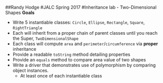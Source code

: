 ##Randy Hodge
#JALC Spring 2017
#Inheritance lab - Two-Dimensional Shapes
**Goals**
* Write 5 instantiable classes: `Circle`, `Ellipse`, `Rectangle`, `Square`, `RightTriangle`
* Each will inherit from a proper chain of parent classes until you reach the Super, `TwoDimensionalShape`
* Each class will compute `area` and `perimeter`/`circumference` via **proper** inheritance
* Provide a readable `toString` method detailing properties
* Provide an `equals` method to compare area value of two shapes
* Write a driver that demonstrates use of polymorphism by comparing object instances.
  * At least once of each instantiable class
